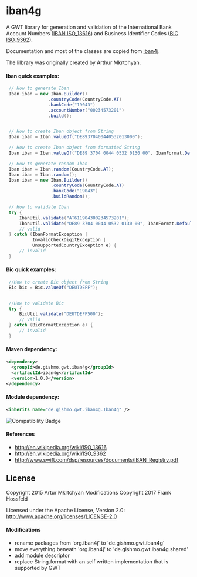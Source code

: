 iban4g
======

<!-- [![Build Status](https://api.travis-ci.org/repositories/arturmkrtchyan/iban4j.png)](https://travis-ci.org/arturmkrtchyan/iban4j) [![Coverage Status](https://img.shields.io/coveralls/arturmkrtchyan/iban4j.svg)](https://coveralls.io/r/arturmkrtchyan/iban4j) [![Maven Central](https://maven-badges.herokuapp.com/maven-central/org.iban4j/iban4j/badge.svg)](https://maven-badges.herokuapp.com/maven-central/org.iban4j/iban4j) -->
<!-- [![License](http://img.shields.io/:license-Apache 2.0-blue.svg)](https://raw.githubusercontent.com/arturmkrtchyan/iban4j/master/LICENSE.txt) -->

A GWT library for generation and validation of the International Bank Account Numbers (<a href="http://en.wikipedia.org/wiki/ISO_13616" target="_blank">IBAN ISO_13616</a>) and Business Identifier Codes (<a href="http://en.wikipedia.org/wiki/ISO_9362" target="_blank">BIC ISO_9362</a>).

Documentation and most of the classes are copied from [iban4j](https://github.com/arturmkrtchyan/iban4j).

The lilbrary was originally created by Arthur Mkrtchyan.



#### Iban quick examples:

```java
 // How to generate Iban
 Iban iban = new Iban.Builder()
                .countryCode(CountryCode.AT)
                .bankCode("19043")
                .accountNumber("00234573201")
                .build();


 // How to create Iban object from String
 Iban iban = Iban.valueOf("DE89370400440532013000");

 // How to create Iban object from formatted String
 Iban iban = Iban.valueOf("DE89 3704 0044 0532 0130 00", IbanFormat.Default);

 // How to generate random Iban
 Iban iban = Iban.random(CountryCode.AT);
 Iban iban = Iban.random();
 Iban iban = new Iban.Builder()
                 .countryCode(CountryCode.AT)
                 .bankCode("19043")
                 .buildRandom();

 // How to validate Iban 
 try {
     IbanUtil.validate("AT611904300234573201");
     IbanUtil.validate("DE89 3704 0044 0532 0130 00", IbanFormat.Default);
     // valid
 } catch (IbanFormatException |
          InvalidCheckDigitException |
          UnsupportedCountryException e) {
     // invalid
 }
```

#### Bic quick examples:

```java
 //How to create Bic object from String
 Bic bic = Bic.valueOf("DEUTDEFF");


 //How to validate Bic
 try {
     BicUtil.validate("DEUTDEFF500");
     // valid
 } catch (BicFormatException e) {
     // invalid
 }
```

#### Maven dependency: 
```xml
<dependency>
  <groupId>de.gishmo.gwt.iban4g</groupId>
  <artifactId>iban4g</artifactId>
  <version>1.0.0</version>
</dependency>
```

#### Module dependency:
```xml
<inherits name="de.gishmo.gwt.iban4g.Iban4g" />
```


![Compatibility Badge](https://java.net/downloads/adoptopenjdk/compat.svg)

#### References

- http://en.wikipedia.org/wiki/ISO_13616
- http://en.wikipedia.org/wiki/ISO_9362
- http://www.swift.com/dsp/resources/documents/IBAN_Registry.pdf

## License
Copyright 2015 Artur Mkrtchyan
Modifications Copyright 2017 Frank Hossfeld

Licensed under the Apache License, Version 2.0: http://www.apache.org/licenses/LICENSE-2.0

#### Modifications
* rename packages from 'org.iban4j' to 'de.gishmo.gwt.iban4g'
* move everything beneath 'org.iban4j' to 'de.gishmo.gwt.iban4g.shared'
* add module descriptor
* replace String.format with an self written implementation that is supported by GWT
